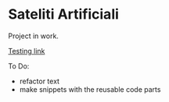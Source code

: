# Sateliti Artificiali

Project in work.

[Testing link](https://antipa-satellites.herokuapp.com/)

To Do:

- refactor text
- make snippets with the reusable code parts

